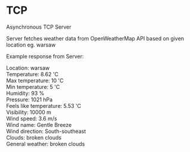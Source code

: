 # TCP
 Asynchronous TCP Server
 
 Server fetches weather data from OpenWeatherMap API based on given location eg. warsaw
 
 Example response from Server:
 
Location: warsaw<br />
Temperature: 8.62 'C<br />
Max temperature: 10 'C<br />
Min temperature: 5 'C<br />
Humidity: 93 %<br />
Pressure: 1021 hPa<br />
Feels like temperature: 5.53 'C<br />
Visibility: 10000 m<br />
Wind speed: 3.6 m/s<br />
Wind name: Gentle Breeze<br />
Wind direction: South-southeast<br />
Clouds: broken clouds<br />
General weather: broken clouds<br />

